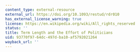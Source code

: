 ```yaml
---
content_type: external-resource
external_url: https://doi.org/10.1093/restud/rdr010
has_external_license_warning: true
license: https://en.wikipedia.org/wiki/All_rights_reserved
status: ''
title: Term Length and the Effort of Politicians
uid: 93770f97-64dc-497d-ba10-af5792021264
wayback_url: ''
---
```

